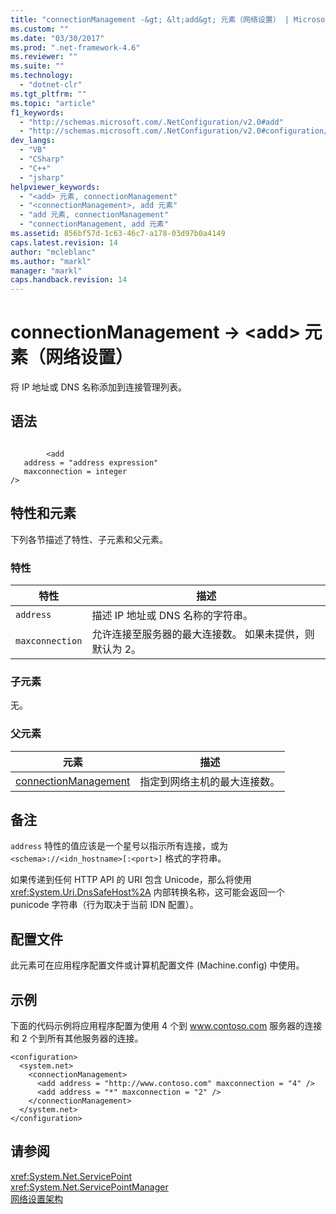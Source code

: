```yaml
---
title: "connectionManagement -&gt; &lt;add&gt; 元素（网络设置） | Microsoft Docs"
ms.custom: ""
ms.date: "03/30/2017"
ms.prod: ".net-framework-4.6"
ms.reviewer: ""
ms.suite: ""
ms.technology: 
  - "dotnet-clr"
ms.tgt_pltfrm: ""
ms.topic: "article"
f1_keywords: 
  - "http://schemas.microsoft.com/.NetConfiguration/v2.0#add"
  - "http://schemas.microsoft.com/.NetConfiguration/v2.0#configuration/system.net/connectionManagement/add"
dev_langs: 
  - "VB"
  - "CSharp"
  - "C++"
  - "jsharp"
helpviewer_keywords: 
  - "<add> 元素, connectionManagement"
  - "<connectionManagement>, add 元素"
  - "add 元素, connectionManagement"
  - "connectionManagement, add 元素"
ms.assetid: 856bf57d-1c63-46c7-a178-03d97b0a4149
caps.latest.revision: 14
author: "mcleblanc"
ms.author: "markl"
manager: "markl"
caps.handback.revision: 14
---
```

# connectionManagement -&gt; &lt;add&gt; 元素（网络设置）
将 IP 地址或 DNS 名称添加到连接管理列表。  
  
## 语法  
  
```  
  
        <add   
   address = "address expression"   
   maxconnection = integer   
/>  
```  
  
## 特性和元素  
 下列各节描述了特性、子元素和父元素。  
  
### 特性  
  
|**特性**|**描述**|  
|------------|------------|  
|`address`|描述 IP 地址或 DNS 名称的字符串。|  
|`maxconnection`|允许连接至服务器的最大连接数。  如果未提供，则默认为 2。|  
  
### 子元素  
 无。  
  
### 父元素  
  
|**元素**|**描述**|  
|------------|------------|  
|[connectionManagement](../../../../../docs/framework/configure-apps/file-schema/network/connectionmanagement-element-network-settings.md)|指定到网络主机的最大连接数。|  
  
## 备注  
 `address` 特性的值应该是一个星号以指示所有连接，或为 `<schema>://<idn_hostname>[:<port>]` 格式的字符串。  
  
 如果传递到任何 HTTP API 的 URI 包含 Unicode，那么将使用 <xref:System.Uri.DnsSafeHost%2A> 内部转换名称，这可能会返回一个 punicode 字符串（行为取决于当前 IDN 配置）。  
  
## 配置文件  
 此元素可在应用程序配置文件或计算机配置文件 \(Machine.config\) 中使用。  
  
## 示例  
 下面的代码示例将应用程序配置为使用 4 个到 www.contoso.com 服务器的连接和 2 个到所有其他服务器的连接。  
  
```  
<configuration>  
  <system.net>  
    <connectionManagement>  
      <add address = "http://www.contoso.com" maxconnection = "4" />  
      <add address = "*" maxconnection = "2" />  
    </connectionManagement>  
  </system.net>  
</configuration>  
```  
  
## 请参阅  
 <xref:System.Net.ServicePoint>   
 <xref:System.Net.ServicePointManager>   
 [网络设置架构](../../../../../docs/framework/configure-apps/file-schema/network/index.md)